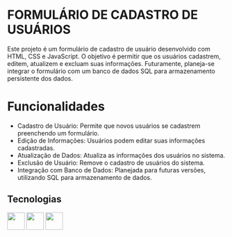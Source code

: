 
# FORMULÁRIO DE CADASTRO DE USUÁRIOS


Este projeto é um formulário de cadastro de usuário desenvolvido com HTML, CSS e JavaScript. O objetivo é permitir que os usuários cadastrem, editem, atualizem e excluam suas informações. Futuramente, planeja-se integrar o formulário com um banco de dados SQL para armazenamento persistente dos dados.

# Funcionalidades

    
  - Cadastro de Usuário: Permite que novos usuários se cadastrem preenchendo um formulário.
  - Edição de Informações: Usuários podem editar suas informações cadastradas.
  - Atualização de Dados: Atualiza as informações dos usuários no sistema.
  - Exclusão de Usuário: Remove o cadastro de usuários do sistema.
  - Integração com Banco de Dados: Planejada para futuras versões, utilizando SQL para armazenamento de dados.


## Tecnologias
<img src="https://cdn.jsdelivr.net/gh/devicons/devicon/icons/html5/html5-original.svg" width="40" height="40"/> <img src="https://cdn.jsdelivr.net/gh/devicons/devicon/icons/css3/css3-original.svg" width="40" height="40"/> <img src="https://cdn.jsdelivr.net/gh/devicons/devicon/icons/javascript/javascript-original.svg" width="40" height="40"/>

